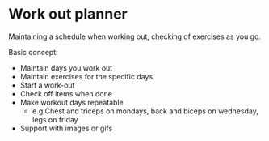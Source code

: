 # Work out planner
Maintaining a schedule when working out, checking of exercises as you go.

Basic concept:
- Maintain days you work out
- Maintain exercises for the specific days
- Start a work-out
- Check off items when done
- Make workout days repeatable
  - e.g Chest and triceps on mondays, back and biceps on wednesday, legs on friday
- Support with images or gifs
